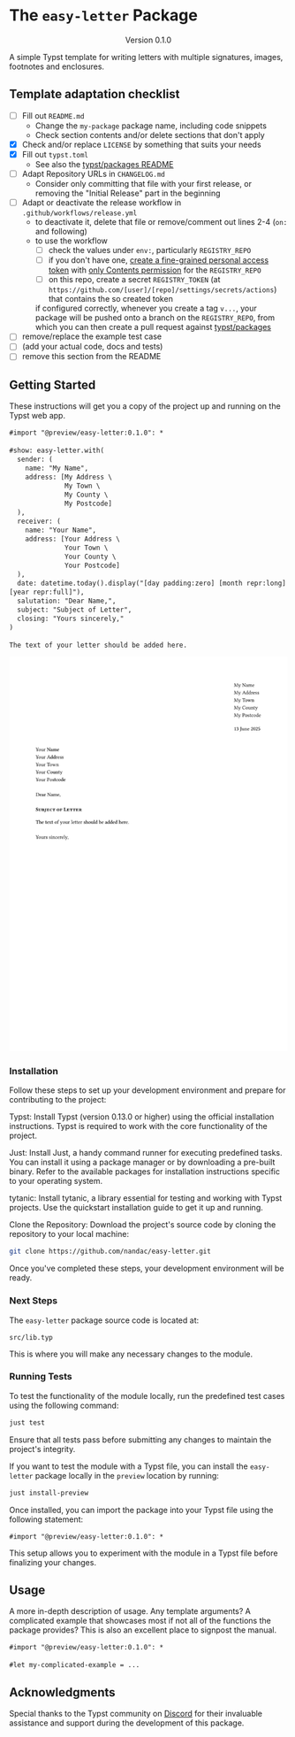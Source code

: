 # The `easy-letter` Package
<div align="center">Version 0.1.0</div>

A simple Typst template for writing letters with multiple signatures, images, footnotes and enclosures.

## Template adaptation checklist

- [ ] Fill out `README.md`
  - Change the `my-package` package name, including code snippets
  - Check section contents and/or delete sections that don't apply
- [x] Check and/or replace `LICENSE` by something that suits your needs
- [x] Fill out `typst.toml`
  - See also the [typst/packages README](https://github.com/typst/packages/?tab=readme-ov-file#package-format)
- [ ] Adapt Repository URLs in `CHANGELOG.md`
  - Consider only committing that file with your first release, or removing the "Initial Release" part in the beginning
- [ ] Adapt or deactivate the release workflow in `.github/workflows/release.yml`
  - to deactivate it, delete that file or remove/comment out lines 2-4 (`on:` and following)
  - to use the workflow
    - [ ] check the values under `env:`, particularly `REGISTRY_REPO`
    - [ ] if you don't have one, [create a fine-grained personal access token](https://github.com/settings/tokens?type=beta) with [only Contents permission](https://stackoverflow.com/a/75116350/371191) for the `REGISTRY_REPO`
    - [ ] on this repo, create a secret `REGISTRY_TOKEN` (at `https://github.com/[user]/[repo]/settings/secrets/actions`) that contains the so created token

    if configured correctly, whenever you create a tag `v...`, your package will be pushed onto a branch on the `REGISTRY_REPO`, from which you can then create a pull request against [typst/packages](https://github.com/typst/packages/)
- [ ] remove/replace the example test case
- [ ] (add your actual code, docs and tests)
- [ ] remove this section from the README

## Getting Started

These instructions will get you a copy of the project up and running on the Typst web app.

```typ
#import "@preview/easy-letter:0.1.0": *

#show: easy-letter.with(
  sender: (
    name: "My Name",
    address: [My Address \
              My Town \
              My County \
              My Postcode]
  ),
  receiver: (
    name: "Your Name",
    address: [Your Address \
              Your Town \
              Your County \
              Your Postcode]
  ),
  date: datetime.today().display("[day padding:zero] [month repr:long] [year repr:full]"),
  salutation: "Dear Name,",
  subject: "Subject of Letter",
  closing: "Yours sincerely,"
)

The text of your letter should be added here.
```

<picture>
  <source media="(prefers-color-scheme: dark)" srcset="./thumbnail-dark.svg">
  <img src="./thumbnail-light.svg">
</picture>

### Installation

Follow these steps to set up your development environment and prepare for contributing to the project:

Typst: Install Typst (version 0.13.0 or higher) using the official installation instructions. Typst is required to work with the core functionality of the project.

Just: Install Just, a handy command runner for executing predefined tasks. You can install it using a package manager or by downloading a pre-built binary. Refer to the available packages for installation instructions specific to your operating system.

tytanic: Install tytanic, a library essential for testing and working with Typst projects. Use the quickstart installation guide to get it up and running.

Clone the Repository: Download the project's source code by cloning the repository to your local machine:

```bash
git clone https://github.com/nandac/easy-letter.git
```

Once you've completed these steps, your development environment will be ready.

### Next Steps

The `easy-letter` package source code is located at:

```plaintext
src/lib.typ
```

This is where you will make any necessary changes to the module.

### Running Tests

To test the functionality of the module locally, run the predefined test cases using the following command:

```bash
just test
```

Ensure that all tests pass before submitting any changes to maintain the project's integrity.

If you want to test the module with a Typst file, you can install the `easy-letter` package locally in the `preview` location by running:

```bash
just install-preview
```

Once installed, you can import the package into your Typst file using the following statement:

```typ
#import "@preview/easy-letter:0.1.0": *
```

This setup allows you to experiment with the module in a Typst file before finalizing your changes.

## Usage

A more in-depth description of usage. Any template arguments? A complicated example that showcases most if not all of the functions the package provides? This is also an excellent place to signpost the manual.

```typ
#import "@preview/easy-letter:0.1.0": *

#let my-complicated-example = ...
```

## Acknowledgments

Special thanks to the Typst community on [Discord](https://discord.com/channels/1054443721975922748/1069937650125000807) for their invaluable assistance and support during the development of this package.
